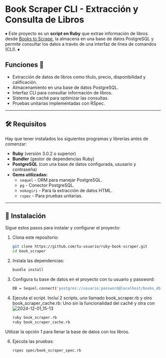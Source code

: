 # Book Scraper CLI - Extracción y Consulta de Libros

♦️ Este proyecto es un **script en Ruby** que extrae información de libros desde [Books to Scrape](https://books.toscrape.com/), la almacena en una base de datos PostgreSQL y permite consultar los datos a través de una interfaz de línea de comandos (CLI). ♦️

## Funciones 📖

- Extracción de datos de libros como título, precio, disponibilidad y calificación.
- Almacenamiento en una base de datos PostgreSQL.
- Interfaz CLI para consultar información de libros.
- Sistema de caché para optimizar las consultas.
- Pruebas unitarias implementadas con RSpec.

---

## 🛠️ Requisitos

Hay que tener instalados los siguientes programas y librerías antes de comenzar:

- **Ruby** (versión 3.0.2 o superior)
- **Bundler** (gestor de dependencias Ruby)
- **PostgreSQL** (con una base de datos configurada, ususario y contraseña)
- **Gems utilizadas:**
  - `sequel` - ORM para manejar PostgreSQL.
  - `pg` - Conector PostgreSQL.
  - `nokogiri` - Para la extracción de datos HTML.
  - `rspec` - Para pruebas unitarias.

---

## 🚀 Instalación

Sigue estos pasos para instalar y configurar el proyecto:

1. Clona este repositorio:

   ```bash
   git clone https://github.com/tu-usuario/ruby-book-scraper.git
   cd book_scraper
   
2. Instala las dependencias:
   ```bash
   bundle install

3. Configura tu base de datos en el proyecto con tu usuario y password:
   ```bash
   DB = Sequel.connect('postgres://usuario:password@localhost/books_db')

4. Ejecuta el script. Incluí 2 scripts, uno llamado book_scraper.rb y otro book_scraper_cache.rb:
   Uno sin la funcionalidad del caché y otra con
   ![2024-12-01_15-13](https://github.com/user-attachments/assets/9bfd3525-f0de-404c-820a-fa039cf6c719)

   ```bash
   ruby book_scraper.rb
   ruby book_scraper_cache.rb
  Utilizar la opción 1 para llenar la base de datos con los libros.

6. Ejecuta las pruebas:
   ```bash
   rspec spec/book_scraper_spec.rb
